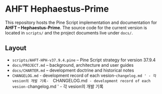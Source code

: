 # AHFT Hephaestus-Prime

This repository hosts the Pine Script implementation and documentation for **AHFT – Hephaestus‑Prime**. The source code for the current version is located in `scripts/` and the project documents live under `docs/`.

## Layout

- `scripts/AHFT-HPH-v37.9.4.pine` – Pine Script strategy for version 37.9.4
- `docs/PROJECT.md` – background, architecture and user guides
- `docs/CHARTER.md` – development doctrine and historical notes
-  `CHANGELOG.md` - development record of each vesion-`changelog.md ' - 각 vesion의 개발 기록-  `CHANGELOG.md` - development record of each vesion-`changelog.md ' - 각 vesion의 개발 기록
